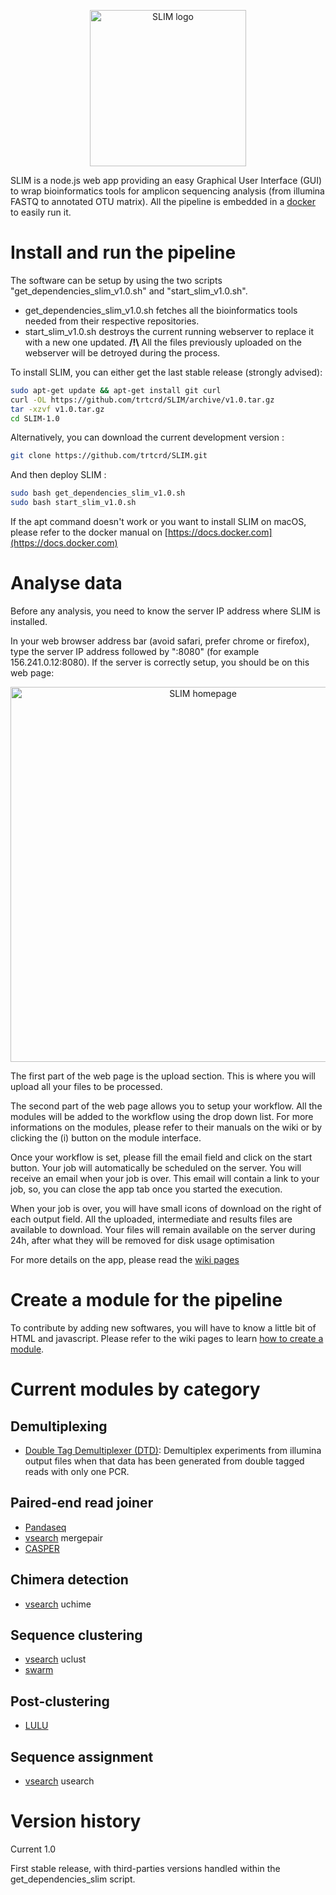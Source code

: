 
<p align="center">
  <img src="https://github.com/yoann-dufresne/SLIM/blob/master/www/imgs/slim_logo.svg" alt="SLIM logo" width="250px"/>
</p>

SLIM is a node.js web app providing an easy Graphical User Interface (GUI) to wrap bioinformatics tools for amplicon sequencing analysis (from illumina FASTQ to annotated OTU matrix).
All the pipeline is embedded in a [docker](https://www.docker.com/) to easily run it.

# Install and run the pipeline

The software can be setup by using the two scripts "get_dependencies_slim_v1.0.sh" and "start_slim_v1.0.sh".
* get_dependencies_slim_v1.0.sh fetches all the bioinformatics tools needed from their respective repositories.
* start_slim_v1.0.sh destroys the current running webserver to replace it with a new one updated.
**/!\\** All the files previously uploaded on the webserver will be detroyed during the process.

To install SLIM, you can either get the last stable release (strongly advised):
```bash
sudo apt-get update && apt-get install git curl
curl -OL https://github.com/trtcrd/SLIM/archive/v1.0.tar.gz
tar -xzvf v1.0.tar.gz
cd SLIM-1.0
```

Alternatively, you can download the current development version :
```bash
git clone https://github.com/trtcrd/SLIM.git
```

And then deploy SLIM :
```bash
sudo bash get_dependencies_slim_v1.0.sh
sudo bash start_slim_v1.0.sh
```



If the apt command doesn't work or you want to install SLIM on macOS, please refer to the docker manual on [https://docs.docker.com](https://docs.docker.com)

# Analyse data

Before any analysis, you need to know the server IP address where SLIM is installed.

In your web browser address bar (avoid safari, prefer chrome or firefox), type the server IP address followed by ":8080" (for example 156.241.0.12:8080).
If the server is correctly setup, you should be on this web page:

<p align="center">
  <img src="https://github.com/yoann-dufresne/SLIM/blob/master/tutos/slim_webpage.png" alt="SLIM homepage" width="600px"/>
</p>

The first part of the web page is the upload section.
This is where you will upload all your files to be processed.

The second part of the web page allows you to setup your workflow.
All the modules will be added to the workflow using the drop down list.
For more informations on the modules, please refer to their manuals on the wiki or by clicking the (i) button on the module interface.

Once your workflow is set, please fill the email field and click on the start button.
Your job will automatically be scheduled on the server.
You will receive an email when your job is over.
This email will contain a link to your job, so, you can close the app tab once you started the execution.

When your job is over, you will have small icons of download on the right of each output field.
All the uploaded, intermediate and results files are available to download.
Your files will remain available on the server during 24h, after what they will be removed for disk usage optimisation

For more details on the app, please read the [wiki pages](https://github.com/yoann-dufresne/SLIM/wiki)

# Create a module for the pipeline

To contribute by adding new softwares, you will have to know a little bit of HTML and javascript.
Please refer to the wiki pages to learn [how to create a module](https://github.com/yoann-dufresne/SLIM/wiki/How-to-write-a-new-module).

# Current modules by category

## Demultiplexing
* [Double Tag Demultiplexer (DTD)](https://github.com/yoann-dufresne/DoubleTagDemultiplexer): Demultiplex experiments from illumina output files when that data has been generated from double tagged reads with only one PCR.

## Paired-end read joiner
* [Pandaseq](https://github.com/neufeld/pandaseq)
* [vsearch](https://github.com/torognes/vsearch) mergepair
* [CASPER](http://best.snu.ac.kr/casper/)

## Chimera detection
* [vsearch](https://github.com/torognes/vsearch) uchime

## Sequence clustering
* [vsearch](https://github.com/torognes/vsearch) uclust
* [swarm](https://github.com/torognes/swarm)

## Post-clustering
* [LULU](https://github.com/tobiasgf/lulu)

## Sequence assignment
* [vsearch](https://github.com/torognes/vsearch) usearch


# Version history

Current 1.0

First stable release, with third-parties versions handled within the get_dependencies_slim script.
